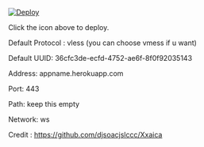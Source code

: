 [![Deploy](https://www.herokucdn.com/deploy/button.png)](https://dashboard.heroku.com/new?template=https://github.com/djsoacjslccc/Xxaica)

Click the icon above to deploy.

Default Protocol : vless (you can choose vmess if u want)

Default UUID: 36cfc3de-ecfd-4752-ae6f-8f0f92035143

Address: appname.herokuapp.com

Port: 443

Path: keep this empty

Network: ws

Credit : https://github.com/djsoacjslccc/Xxaica
